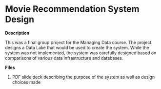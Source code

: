 # Movie Recommendation System Design

**Description**

This was a final group project for the Managing Data course. The project designs a Data Lake that would be used to create the system. While the system was not implemented, the system was carefully designed based on comparisons of various data infrastructure and databases.

**Files**
1. PDF slide deck describing the purpose of the system as well as design choices made
